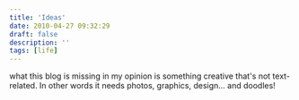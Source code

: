 ```yaml
---
title: 'Ideas'
date: 2010-04-27 09:32:29
draft: false
description: ''
tags: [life]
---
```


what this blog is missing in my opinion is something creative that's not text-related. In other words it needs photos, graphics, design... and doodles!
